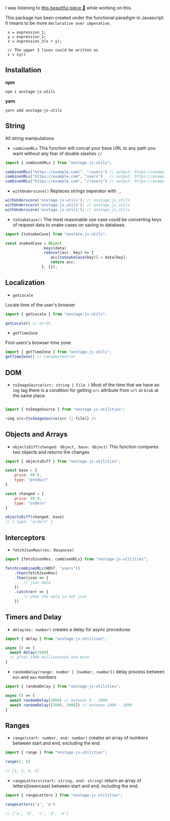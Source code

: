 I was listening to [this beautiful piece 🎻](https://open.spotify.com/track/2bwzPgxD3UTmiTFlTFjNgL?si=0a530294217044be)  while working on this.

This package has been created under the functional paradigm in Javascript.
It means to be more `declarative over imperative`.


```
 x = expression_1;
 y = expression_2;
 z = expression_3(x + y);
 
 // The upper 3 lines could be written as
 z = xy()
```

## Installation

**npm**
```
npm i onstage-js-utils
```

**yarn**
```
yarn add onstage-js-utils
```

## String

All string manipulations

- `combineURLs`
 This function will concat your base URL to any path you want without any fear of double slashes `//`

 ```javascript
 import { combineURLs } from "onstage-js-utils";

 combineURLs("https://example.com/", "/users") // output: https://example.com/users
 combineURLs("https://example.com", "users")   // output: https://example.com/users
 combineURLs("https://example.com", "//users") // output: https://example.com/users
 ```

- `withUnderscore()`
 Replaces strings seperator with `_`.

 ```javascript
 withUnderscore('onstage-js-utils'); // onstage_js_utils
 withUnderscore('onstage.js.utils'); // onstage_js_utils
 withUnderscore('onstage.js-utils'); // onstage_js_utils

 ```

- `toSnakeCase()` 
The most reasonable use case could be converting keys of request data 
to snake cases on saving to database.

```javascript
import {toSnakeCase} from "onstate-js-utils";

const snakedCase = Object
                .keys(data)
                .reduce((acc, key) => {
                    acc[toSnakeCase(key)] = data[key];
                    return acc;
                }, {});
```

## Localization

 - `getLocale`

 Locale time of the user's browser

 ```javascript
 import { getLocale } from "onstage-js-utils";

 getLocale() // en-US

 ```

 - `getTimeZone`

 Find users's browser time zone

 ```javascript
 import { getTimeZone } from "onstage-js-utils";
 getTimeZone() // Canada/Central
 ```


 ## DOM

 - `toImageSource(src: string | File )`
 Most of the time that we have an `img` tag there is a condition for getting `src` attribute from `url` or `blob` at the same
 place.

 ```javascript

 import { toImageSource } from "onstage-js-utilities";

 <img src={toImageSource(src || file)} />

 ```

 ## Objects and Arrays

   - `objectsDiff(changed: Object, base: Object)`
   This function compares two objects and returns the changes

```javascript
import { objectsDiff } from "onstage-js-utilities";

const base = {
    price: 99.9,
    type: "product"
}

const changed = {
    price: 99.9,
    type: "orders"
}

objectsDiff(changed, base)
// { type: "orders" }
```


## Interceptors

 - `fetchJsonRes(res: Response)`

```javascript
import {fetchJsonRes, combineURLs} from "onstage-js-utilities";

fetch(combineURLs(HOST, "users"))
    .then(fetchJsonRes)
    .then(json => {
        // json data
    })
    .catch(err => {
        // when the data is not json
    })
```

## Timers and Delay

  - `delay(ms: number)` creates a delay for async procedures
  
  ```javascript
  import { delay } from "onstage-js-utilities";

  async () => {
    await delay(1500)
    // after 1500 milliseconds and more
  }
  ```
  - `randomDelay(range: number | [number, number])` delay process between `min` and `max` numbers
  ```javascript
  import { randomDelay } from "onstage-js-utilities";

  async () => {
    await randomDelay(2000) // between 0 - 2000
    await randomDelay([1000, 3000]) // between 1000 - 3000
  }
  ```

## Ranges
- `range(start: number, end: number)` creates an array of numbers between start and end, excluding the end.
```javascript
import { range } from "onstage-js-utilities";

range(1, 5)

// [1, 2, 3, 4]
```

- `rangeLetters(start: string, end: string)` return an array of letters(lowercase) between start and end, including the end.
```javascript
import { rangeLetters } from "onstage-js-utilities";

rangeLetters('a', 'e')

// ['a', 'b', 'c', 'd', 'e']
```

